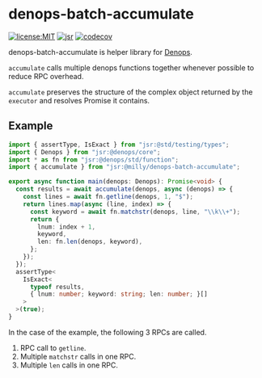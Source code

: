 # denops-batch-accumulate

[![license:MIT](https://img.shields.io/github/license/Milly/denops-batch-accumulate?style=flat-square)](LICENSE)
[![jsr](https://jsr.io/badges/@milly/denops-batch-accumulate)](https://jsr.io/@milly/denops-batch-accumulate)
[![codecov](https://codecov.io/gh/Milly/denops-batch-accumulate/graph/badge.svg?token=76N25YHGZO)](https://codecov.io/gh/Milly/denops-batch-accumulate)

denops-batch-accumulate is helper library for [Denops][].

`accumulate` calls multiple denops functions together whenever possible to
reduce RPC overhead.

`accumulate` preserves the structure of the complex object returned by the
`executor` and resolves Promise it contains.

[Denops]: https://github.com/vim-denops/denops.vim

## Example

```typescript
import { assertType, IsExact } from "jsr:@std/testing/types";
import { Denops } from "jsr:@denops/core";
import * as fn from "jsr:@denops/std/function";
import { accumulate } from "jsr:@milly/denops-batch-accumulate";

export async function main(denops: Denops): Promise<void> {
  const results = await accumulate(denops, async (denops) => {
    const lines = await fn.getline(denops, 1, "$");
    return lines.map(async (line, index) => {
      const keyword = await fn.matchstr(denops, line, "\\k\\+");
      return {
        lnum: index + 1,
        keyword,
        len: fn.len(denops, keyword),
      };
    });
  });
  assertType<
    IsExact<
      typeof results,
      { lnum: number; keyword: string; len: number; }[]
    >
  >(true);
}
```

In the case of the example, the following 3 RPCs are called.

1. RPC call to `getline`.
2. Multiple `matchstr` calls in one RPC.
3. Multiple `len` calls in one RPC.
